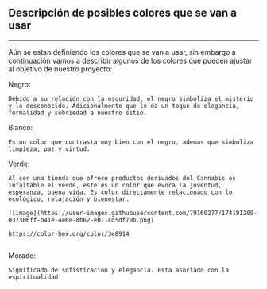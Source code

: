 ## Descripción de posibles colores que se van a usar
___

Aún se estan definiendo los colores que se van a usar, sin embargo a continuación vamos a describir algunos de los colores que pueden ajustar al objetivo de nuestro proyecto:

Negro:

```
Debido a su relación con la oscuridad, el negro simboliza el misterio y lo desconocido. Adicionalmente que le da un toque de elegancia, formalidad y sobriedad a nuestro sitio.
```

Blanco:

```
Es un color que contrasta muy bien con el negro, ademas que simboliza limpieza, paz y virtud.
```

Verde:

```
Al ser una tienda que ofrece productos derivados del Cannabis es infaltable el verde, este es un color que evoca la juventud, esperanza, buena vida. Es color directamente relacionado con lo ecológico, relajación y bienestar. 

![image](https://user-images.githubusercontent.com/79160277/174191209-037306ff-b41e-4e6e-8b62-e011cd5df70b.png)

https://color-hex.org/color/3e8914


```

Morado:

```
Significado de sofisticación y elegancia. Esta asociado con la espiritualidad. 
```

